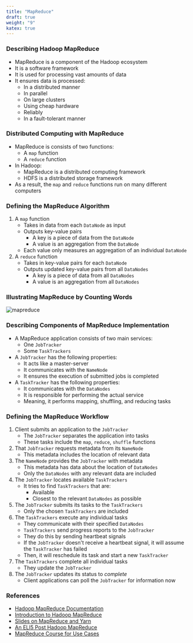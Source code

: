```yaml
---
title: "MapReduce"
draft: true
weight: "9"
katex: true
---
```


### Describing Hadoop MapReduce
- MapReduce is a component of the Hadoop ecosystem
- It is a software framework
- It is used for processing vast amounts of data
- It ensures data is processed:
	- In a distributed manner
	- In parallel
	- On large clusters
	- Using cheap hardware
	- Reliably
	- In a fault-tolerant manner

### Distributed Computing with MapReduce
- MapReduce is consists of two functions:
	- A `map` function
	- A `reduce` function
- In Hadoop:
	- MapReduce is a distributed computing framework
	- HDFS is a distributed storage framework
- As a result, the `map` and `reduce` functions run on many different computers

### Defining the MapReduce Algorithm
1. A `map` function
	- Takes in data from each `DataNode` as input
	- Outputs key-value pairs
		- A key is a piece of data from the `DataNode`
		- A value is an aggregation from the `DataNode`
	- Each value only measures an aggregation of an individual `DataNode`
2. A `reduce` function
	- Takes in key-value pairs for each `DataNode`
	- Outputs updated key-value pairs from all `DataNodes`
		- A key is a piece of data from all `DataNodes`
		- A value is an aggregation from all `DataNodes`

### Illustrating MapReduce by Counting Words

![mapreduce](/img/mapreduce.png)

### Describing Components of MapReduce Implementation
- A MapReduce application consists of two main services:
	- One `JobTracker`
	- Some `TaskTrackers`
- A `JobTracker` has the following properties:
	- It acts like a master-server
	- It communicates with the `NameNode`
	- It ensures the execution of submitted jobs is completed
- A `TaskTracker` has the following properties:
	- It communicates with the `DataNodes`
	- It is responsible for performing the actual service
	- Meaning, it performs mapping, shuffling, and reducing tasks

### Defining the MapReduce Workflow
1. Client submits an application to the `JobTracker`
	- The `JobTracker` separates the application into tasks
	- These tasks include the `map`, `reduce`, `shuffle` functions
2. That `JobTracker` requests metadata from its `NameNode`
	- This metadata includes the location of relevant data
3. The `NameNode` provides the `JobTracker` with metadata
	- This metadata has data about the location of `DataNodes`
	- Only the `DataNodes` with any relevant data are included
5. The `JobTracker` locates available `TaskTrackers`
	- It tries to find `TaskTrackers` that are:
		- Available
		- Closest to the relevant `DataNodes` as possible
6. The `JobTracker` submits its tasks to the `TaskTrackers`
	- Only the chosen `TaskTrackers` are included
7. The `TaskTrackers` execute any individual tasks
	- They communicate with their specified `DataNodes`
	- `TaskTrackers` send progress reports to the `JobTracker`
	- They do this by sending heartbeat signals
	- If the `JobTracker` doesn't receive a heartbeat signal, it will assume the `TaskTracker` has failed
	- Then, it will reschedule its task and start a new `TaskTracker`
8. The `TaskTrackers` complete all individual tasks
	- They update the `JobTracker`
9. The `JobTracker` updates its status to *complete*
	- Client applications can poll the `JobTracker` for information now

### References
- [Hadoop MapReduce Documentation](https://hadoop.apache.org/docs/r1.2.1/mapred_tutorial.html)
- [Introduction to Hadoop MapReduce](https://www.guru99.com/introduction-to-mapreduce.html)
- [Slides on MapReduce and Yarn](https://www.slideshare.net/cloudera/introduction-to-yarn-and-mapreduce-2)
- [An ELI5 Post Hadoop MapReduce](https://www.reddit.com/r/explainlikeimfive/comments/r3mdn/eli5_mapreduce_and_hadoop/)
- [MapReduce Course for Use Cases](https://www.edureka.co/blog/mapreduce-tutorial/#usecase)
